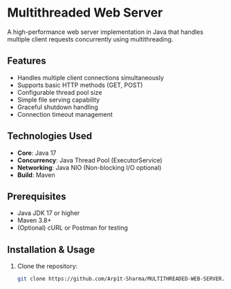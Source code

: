 # Multithreaded Web Server

A high-performance web server implementation in Java that handles multiple client requests concurrently using multithreading.

## Features

- Handles multiple client connections simultaneously
- Supports basic HTTP methods (GET, POST)
- Configurable thread pool size
- Simple file serving capability
- Graceful shutdown handling
- Connection timeout management

## Technologies Used

- **Core**: Java 17
- **Concurrency**: Java Thread Pool (ExecutorService)
- **Networking**: Java NIO (Non-blocking I/O optional)
- **Build**: Maven

## Prerequisites

- Java JDK 17 or higher
- Maven 3.8+
- (Optional) cURL or Postman for testing

## Installation & Usage

1. Clone the repository:
   ```bash
   git clone https://github.com/Arp1t-Sharma/MULTITHREADED-WEB-SERVER.git
